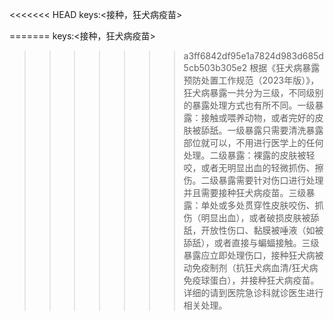 <<<<<<< HEAD
keys:<接种，狂犬病疫苗>

=======
keys:<接种，狂犬病疫苗>

>>>>>>> a3ff6842df95e1a7824d983d685d5cb503b305e2
根据《狂犬病暴露预防处置工作规范（2023年版）》，狂犬病暴露一共分为三级，不同级别的暴露处理方式也有所不同。一级暴露：接触或喂养动物，或者完好的皮肤被舔舐。一级暴露只需要清洗暴露部位就可以，不用进行医学上的任何处理。二级暴露：裸露的皮肤被轻咬，或者无明显出血的轻微抓伤、擦伤。二级暴露需要针对伤口进行处理并且需要接种狂犬病疫苗。三级暴露：单处或多处贯穿性皮肤咬伤、抓伤（明显出血），或者破损皮肤被舔舐，开放性伤口、黏膜被唾液（如被舔舐），或者直接与蝙蝠接触。三级暴露应立即处理伤口，接种狂犬病被动免疫制剂（抗狂犬病血清/狂犬病免疫球蛋白），并接种狂犬病疫苗。详细的请到医院急诊科就诊医生进行相关处理。